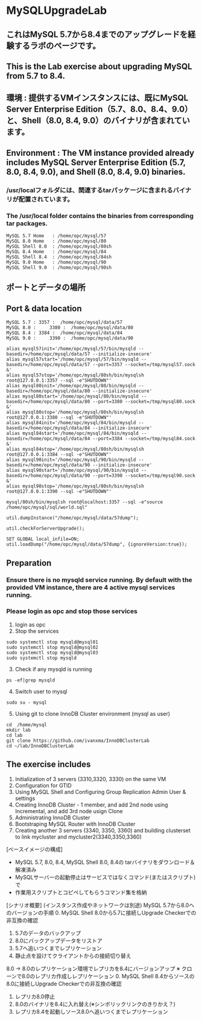 # MySQLUpgradeLab
## これはMySQL 5.7から8.4までのアップグレードを経験するラボのページです。
## This is the Lab exercise about upgrading MySQL from 5.7 to 8.4.
##
## 環境 : 提供するVMインスタンスには、既にMySQL Server Enterprise Edition（5.7、8.0、8.4、9.0）と、Shell（8.0, 8.4, 9.0）のバイナリが含まれています。
## Environment : The VM instance provided already includes MySQL Server Enterprise Edition (5.7, 8.0, 8.4, 9.0), and Shell (8.0, 8.4, 9.0) binaries.
### /usr/localフォルダには、関連するtarパッケージに含まれるバイナリが配置されています。
### The /usr/local folder contains the binaries from corresponding tar packages.  
	MySQL 5.7 Home   : /home/opc/mysql/57
	MySQL 8.0 Home   : /home/opc/mysql/80
	MySQL Shell 8.0  : /home/opc/mysql/80sh
 	MySQL 8.4 Home   : /home/opc/mysql/84
	MySQL Shell 8.4  : /home/opc/mysql/84sh
 	MySQL 9.0 Home   : /home/opc/mysql/90
	MySQL Shell 9.0  : /home/opc/mysql/90sh

## ポートとデータの場所
## Port & data location
	MySQL 5.7 :	3357 : 	/home/opc/mysql/data/57
	MySQL 8.0 : 	3380 :	/home/opc/mysql/data/80
	MySQL 8.4 :	3384 :	/home/opc/mysql/data/84
 	MySQL 9.0 : 	3390 : 	/home/opc/mysql/data/90


```
alias mysql57init='/home/opc/mysql/57/bin/mysqld --basedir=/home/opc/mysql/data/57 --initialize-insecure'
alias mysql57start='/home/opc/mysql/57/bin/mysqld --basedir=/home/opc/mysql/data/57 --port=3357 --socket=/tmp/mysql57.sock &'
alias mysql57stop='/home/opc/mysql/80sh/bin/mysqlsh root@127.0.0.1:3357 --sql -e"SHUTDOWN"'
alias mysql80init='/home/opc/mysql/80/bin/mysqld --basedir=/home/opc/mysql/data/80 --initialize-insecure'
alias mysql80start='/home/opc/mysql/80/bin/mysqld --basedir=/home/opc/mysql/data/80 --port=3380 --socket=/tmp/mysql80.sock &'
alias mysql80stop='/home/opc/mysql/80sh/bin/mysqlsh root@127.0.0.1:3380 --sql -e"SHUTDOWN"'
alias mysql84init='/home/opc/mysql/84/bin/mysqld --basedir=/home/opc/mysql/data/84 --initialize-insecure'
alias mysql84start='/home/opc/mysql/84/bin/mysqld --basedir=/home/opc/mysql/data/84 --port=3384 --socket=/tmp/mysql84.sock &'
alias mysql84stop='/home/opc/mysql/80sh/bin/mysqlsh root@127.0.0.1:3384 --sql -e"SHUTDOWN"'
alias mysql90init='/home/opc/mysql/90/bin/mysqld --basedir=/home/opc/mysql/data/90 --initialize-insecure'
alias mysql90start='/home/opc/mysql/90/bin/mysqld --basedir=/home/opc/mysql/data/90 --port=3390 --socket=/tmp/mysql90.sock &'
alias mysql90stop='/home/opc/mysql/80sh/bin/mysqlsh root@127.0.0.1:3390 --sql -e"SHUTDOWN"'
```

```
mysql/80sh/bin/mysqlsh root@localhost:3357 --sql -e"source /home/opc/mysql/sql/world.sql"

util.dumpInstance("/home/opc/mysql/data/57dump");

util.checkForServerUpgrade();

SET GLOBAL local_infile=ON;
util.loadDump("/home/opc/mysql/data/57dump", {ignoreVersion:true});

```

## Preparation
### Ensure there is no mysqld service running.  By default with the provided VM instance, there are 4 active mysql services running.
### Please login as opc and stop those services
1. login as opc
2. Stop the services
```
sudo systemctl stop mysqld@mysql01
sudo systemctl stop mysqld@mysql02
sudo systemctl stop mysqld@mysql03
sudo systemctl stop mysqld
```

3. Check if any mysqld is running
```
ps -ef|grep mysqld
```

4. Switch user to mysql
```
sudo su - mysql
```

5. Using git to clone InnoDB Cluster environment (mysql as user)
```
cd  /home/mysql
mkdir lab
cd lab
git clone https://github.com/ivanxma/InnoDBClusterLab
cd ~/lab/InnoDBClusterLab
```


## The exercise includes



1. Initialization of 3 servers (3310,3320, 3330) on the same VM
2. Configuration for GTID
3. Using MySQL Shell and  Configuring Group Replication Admin User & settings 
4. Creating InnoDB Cluster - 1 member, and add 2nd node using Incremental, and add 3rd node usign Clone
5. Administrating InnoDB Cluster
6. Bootstraping MySQL Router with InnoDB Cluster
7. Creating another 3 servers (3340, 3350, 3360) and building clusterset to link mycluster and mycluster2(3340,3350,3360)

[ベースイメージの構成]
- MySQL 5.7, 8.0, 8.4, MySQL Shell 8.0, 8.4の
   tarバイナリをダウンロード＆解凍済み
- MySQLサーバーの起動停止はサービスではなくコマンド(またはスクリプト)で
- 作業用スクリプトとコピペしてもらうコマンド集を格納

[シナリオ概要] (インスタンス作成やネットワークは別途)
MySQL 5.7から8.0へのバージョンの手順
0. MySQL Shell 8.0から5.7に接続しUpgrade Checkerでの非互換の確認
1. 5.7のデータのバックアップ
2. 8.0にバックアップデータをリストア
3. 5.7へ追いつくまでレプリケーション
4. 静止点を設けてクライアントからの接続切り替え

8.0 -> 8.0のレプリケーション環境でレプリカを8.4にバージョンアップ
※ クローンで8.0のレプリカ作成しレプリケーション
0. MySQL Shell 8.4からソースの8.0に接続しUpgrade Checkerでの非互換の確認
1. レプリカ8.0停止
2. 8.0のバイナリを8.4に入れ替え(※シンボリックリンクのきりかえ？)
3. レプリカ8.4を起動しソース8.0へ追いつくまでレプリケーション
